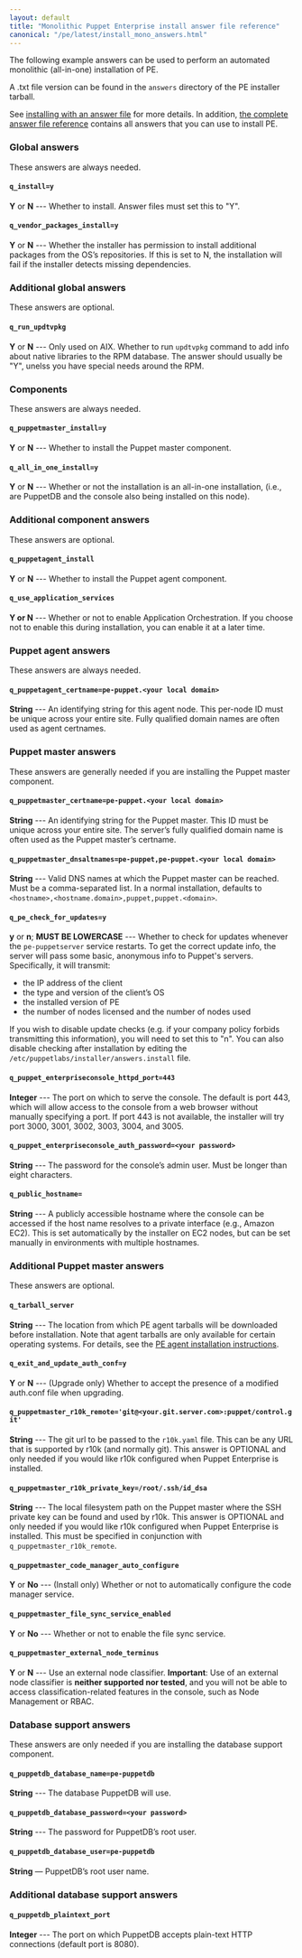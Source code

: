 ```yaml
---
layout: default
title: "Monolithic Puppet Enterprise install answer file reference"
canonical: "/pe/latest/install_mono_answers.html"
---
```


The following example answers can be used to perform an automated monolithic (all-in-one) installation of PE.

A .txt file version can be found in the `answers` directory of the PE installer tarball.

See [installing with an answer file](./install_automated.html) for more details. In addition, [the complete answer file reference](./install_complete_answer_file_reference.html) contains all answers that you can use to install PE.

### Global answers

These answers are always needed.

#### `q_install=y`

**Y** or **N** --- Whether to install. Answer files must set this to "Y".

#### `q_vendor_packages_install=y`

**Y** or **N** --- Whether the installer has permission to install additional packages from the OS’s repositories. If this is set to N, the installation will fail if the installer detects missing dependencies.

### Additional global answers

These answers are optional.

#### `q_run_updtvpkg`

**Y** or **N** --- Only used on AIX. Whether to run `updtvpkg` command to add info about native libraries to the RPM database. The answer should usually be "Y", unelss you have special needs around the RPM.

### Components

These answers are always needed.

#### `q_puppetmaster_install=y`

**Y** or **N** --- Whether to install the Puppet master component.

#### `q_all_in_one_install=y`

**Y** or **N** --- Whether or not the installation is an all-in-one installation, (i.e., are PuppetDB and the console also being installed on this node).

### Additional component answers

These answers are optional.

#### `q_puppetagent_install`

**Y** or **N** --- Whether to install the Puppet agent component.

#### `q_use_application_services`

**Y or N** --- Whether or not to enable Application Orchestration. If you choose not to enable this during installation, you can enable it at a later time.

### Puppet agent answers

These answers are always needed.

#### `q_puppetagent_certname=pe-puppet.<your local domain>`

**String** --- An identifying string for this agent node. This per-node ID must be unique across your entire site. Fully qualified domain names are often used as agent certnames.

### Puppet master answers

These answers are generally needed if you are installing the Puppet master component.

#### `q_puppetmaster_certname=pe-puppet.<your local domain>`

**String** --- An identifying string for the Puppet master. This ID must be unique across your entire site. The server’s fully qualified domain name is often used as the Puppet master’s certname.

#### `q_puppetmaster_dnsaltnames=pe-puppet,pe-puppet.<your local domain>`

**String** --- Valid DNS names at which the Puppet master can be reached. Must be a comma-separated list. In a normal installation, defaults to `<hostname>,<hostname.domain>,puppet,puppet.<domain>`.

#### `q_pe_check_for_updates=y`

**y** or **n**; **MUST BE LOWERCASE** --- Whether to check for updates whenever the `pe-puppetserver` service restarts. To get the correct update info, the server will pass some basic, anonymous info to Puppet's servers. Specifically, it will transmit:

   * the IP address of the client
   * the type and version of the client’s OS
   * the installed version of PE
   * the number of nodes licensed and the number of nodes used

If you wish to disable update checks (e.g. if your company policy forbids transmitting this information), you will need to set this to "n". You can also disable checking after installation by editing the `/etc/puppetlabs/installer/answers.install` file.

#### `q_puppet_enterpriseconsole_httpd_port=443`

**Integer** --- The port on which to serve the console. The default is port 443, which will allow access to the console from a web browser without manually specifying a port. If port 443 is not available, the installer will try port 3000, 3001, 3002, 3003, 3004, and 3005.

#### `q_puppet_enterpriseconsole_auth_password=<your password>`

**String** --- The password for the console’s admin user. Must be longer than eight characters.

#### `q_public_hostname=`

**String** --- A publicly accessible hostname where the console can be accessed if the host name resolves to a private interface (e.g., Amazon EC2). This is set automatically by the installer on EC2 nodes, but can be set manually in environments with multiple hostnames.

### Additional Puppet master answers

These answers are optional.

#### `q_tarball_server`

**String** --- The location from which PE agent tarballs will be downloaded before installation. Note that agent tarballs are only available for certain operating systems. For details, see the [PE agent installation instructions](./install_agents.html).

#### `q_exit_and_update_auth_conf=y`

**Y** or **N** --- (Upgrade only) Whether to accept the presence of a modified auth.conf file when upgrading. 

#### `q_puppetmaster_r10k_remote='git@<your.git.server.com>:puppet/control.git'`

**String** --- The git url to be passed to the `r10k.yaml` file. This can be any URL that is supported by r10k (and normally git). This answer is OPTIONAL and only needed if you would like r10k configured when Puppet Enterprise is installed.

#### `q_puppetmaster_r10k_private_key=/root/.ssh/id_dsa`

**String** --- The local filesystem path on the Puppet master where the SSH private key can be found and used by r10k. This answer is OPTIONAL and only needed if you would like r10k configured when Puppet Enterprise is installed. This must be specified in conjunction with `q_puppetmaster_r10k_remote`.

#### `q_puppetmaster_code_manager_auto_configure`

**Y** or **No** --- (Install only) Whether or not to automatically configure the code manager service.

#### `q_puppetmaster_file_sync_service_enabled`

**Y** or **No** --- Whether or not to enable the file sync service.

#### `q_puppetmaster_external_node_terminus`

**Y** or **N** --- Use an external node classifier. **Important**: Use of an external node classifier is **neither supported nor tested**, and you will not be able to access classification-related features in the console, such as Node Management or RBAC.


### Database support answers

These answers are only needed if you are installing the database support component.

#### `q_puppetdb_database_name=pe-puppetdb`

**String** --- The database PuppetDB will use.

#### `q_puppetdb_database_password=<your password>`

**String** --- The password for PuppetDB’s root user.

#### `q_puppetdb_database_user=pe-puppetdb`

**String** — PuppetDB’s root user name.

### Additional database support answers

#### `q_puppetdb_plaintext_port`

**Integer** --- The port on which PuppetDB accepts plain-text HTTP connections (default port is 8080).



